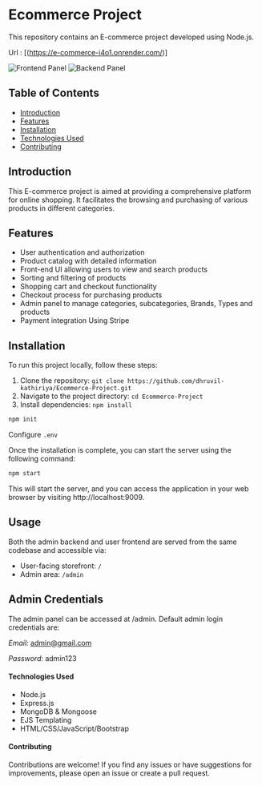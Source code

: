 # Ecommerce Project

This repository contains an E-commerce project developed using Node.js.

Url : [(https://e-commerce-i4o1.onrender.com/)]

![Frontend Panel](https://github.com/dhruvil-kathiriya/Ecommerce-Project/assets/135942681/3b115efa-c684-4e6b-9bc6-d4397494fbb1)
![Backend Panel](https://github.com/dhruvil-kathiriya/Ecommerce-Project/assets/135942681/7f1f2ccd-9f13-4087-b9e8-1b9bdd9a6c00)

## Table of Contents

- [Introduction](#introduction)
- [Features](#features)
- [Installation](#installation)
- [Technologies Used](#technologies-used)
- [Contributing](#contributing)

## Introduction

This E-commerce project is aimed at providing a comprehensive platform for online shopping. It facilitates the browsing and purchasing of various products in different categories.

## Features

- User authentication and authorization
- Product catalog with detailed information
- Front-end UI allowing users to view and search products
- Sorting and filtering of products
- Shopping cart and checkout functionality
- Checkout process for purchasing products
- Admin panel to manage categories, subcategories, Brands, Types
  and products
- Payment integration Using Stripe

## Installation

To run this project locally, follow these steps:

1. Clone the repository: `git clone https://github.com/dhruvil-kathiriya/Ecommerce-Project.git`
2. Navigate to the project directory: `cd Ecommerce-Project`
3. Install dependencies: `npm install`

```javascript
npm init
```

Configure `.env`

Once the installation is complete, you can start the server using the following command:

```bash
npm start
```

This will start the server, and you can access the application in your web browser by visiting http://localhost:9009.

## Usage

Both the admin backend and user frontend are served from the same codebase and accessible via:

- User-facing storefront: `/`
- Admin area: `/admin`

## Admin Credentials

The admin panel can be accessed at /admin. Default admin login credentials are:

_Email:_ admin@gmail.com

_Password:_ admin123

#### Technologies Used

- Node.js
- Express.js
- MongoDB & Mongoose
- EJS Templating
- HTML/CSS/JavaScript/Bootstrap

#### Contributing

Contributions are welcome! If you find any issues or have suggestions for improvements, please open an issue or create a pull request.

